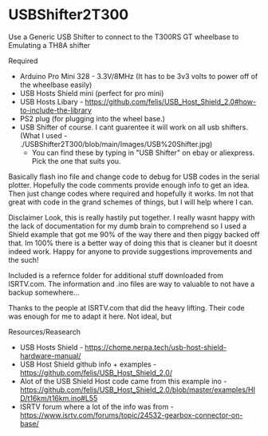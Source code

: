 # USBShifter2T300
Use a Generic USB Shifter to connect to the T300RS GT wheelbase to Emulating a TH8A shifter


Required
* Arduino Pro Mini 328 - 3.3V/8MHz (It has to be 3v3 volts to power off of the wheelbase easily)
* USB Hosts Shield mini (perfect for pro mini)
* USB Hosts Libary - https://github.com/felis/USB_Host_Shield_2.0#how-to-include-the-library
* PS2 plug (for plugging into the wheel base.)
* USB Shifter of course. I cant guarentee it will work on all usb shifters. (What I used - ./USBShifter2T300/blob/main/Images/USB%20Shifter.jpg)
  * You can find these by typing in "USB Shifter" on ebay or aliexpress. Pick the one that suits you.




Basically flash ino file and change code to debug for USB codes in the serial plotter. Hopefully the code comments provide enough info to get an idea. Then just change codes where required and hopefully it works. Im not that great with code in the grand schemes of things, but I will help where I can.


Disclaimer
Look, this is really hastily put together. I really wasnt happy with the lack of documentation for my dumb brain to comprehend so I used a Shield example that got me 90% of the way there and then piggy backed off that.
Im 100% there is a better way of doing this that is cleaner but it doesnt indeed work. Happy for anyone to provide suggestions improvements and the such!

Included is a refernce folder for additional stuff downloaded from ISRTV.com. The information and .ino files are way to valuable to not have a backup somewhere...


Thanks to the people at ISRTV.com that did the heavy lifting. Their code was enough for me to adapt it here. Not ideal, but 



Resources/Reasearch
* USB Hosts Shield - https://chome.nerpa.tech/usb-host-shield-hardware-manual/
* USB Host Shield github info + examples - https://github.com/felis/USB_Host_Shield_2.0/
* Alot of the USB Shield Host code came from this example ino - https://github.com/felis/USB_Host_Shield_2.0/blob/master/examples/HID/t16km/t16km.ino#L55
* ISRTV forum where a lot of the info was from - https://www.isrtv.com/forums/topic/24532-gearbox-connector-on-base/
